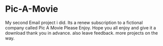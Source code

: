 # Pic-A-Movie
My second Email project i did. Its a renew subscription to a fictional company called Pic A Movie Please Enjoy.
Hope you all enjoy and give it a download thank you in advance. also leave feedback.
more projects on the way.
